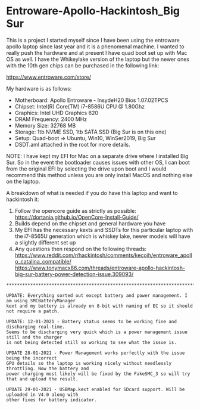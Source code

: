 # Entroware-Apollo-Hackintosh_Big Sur

This is a project I started myself since I have been using the entroware apollo laptop since last year and it is a phenomenal machine. I wanted to really push the hardware and at present I have quad boot set up with Mac OS as well. I have the Whikeylake version of the laptop but the newer ones with the 10th gen chips can be purchased in the following link:

https://www.entroware.com/store/

My hardware is as follows:
- Motherboard: Apollo Entroware - InsydeH20 Bios 1.07.02TPCS
- Chipset: Intel(R) Core(TM) i7-8586U CPU @ 1.80Ghz
- Graphics: Intel UHD Graphics 620
- DRAM Frequency: 2400 MHz
- Memory Size: 32768 MB
- Storage: 1tb NVME SSD, 1tb SATA SSD (Big Sur is on this one)
- Setup: Quad-boot => Ubuntu, Win10, WinSer2019, Big Sur
- DSDT.aml attached in the root for more details.

NOTE: I have kept my EFI for Mac on a separate drive where I installed Big Sur. So in the event the bootloader causes issues with other OS, I can boot from
the original EFI by selecting the drive upon boot and I would recommend this method unless you are only install MacOS and nothing else on the laptop.

A breakdown of what is needed if you do have this laptop and want to hackintosh it:
  1. Follow the opencore guide as strictly as possible:
  https://dortania.github.io/OpenCore-Install-Guide/
  2. Builds depend on the chipset and general hardware you have
  3. My EFI has the necessary kexts and SSDTs for this particular laptop with the i7-8565U generation which is whiskey lake, newer models will have a slightly different set up
  4. Any questions then respond on the following threads:
    https://www.reddit.com/r/hackintosh/comments/kecoih/entroware_apollo_catalina_compatible/
    https://www.tonymacx86.com/threads/entroware-apollo-hackintosh-big-sur-battery-power-detection-issue.309093/
    
    ******************************************************************************************
    
    UPDATE: Everything sorted out except battery and power management. I am using SMCBatteryManager 
    kext and my battery is already on 8-bit with naming of EC so it should not require a patch.
    
    UPDATE: 12-01-2021 - Battery status seems to be working fine and discharging real-time.
    Seems to be discharging very quick which is a power management issue still and the charger
    is not being detected still so working to see what the issue is.
    
    UPDATE 28-01-2021 - Power Management works perfectly with the issue being the incorrect
    GPU details so the laptop is working nicely without needlessly throttling. Now the battery and
    power charging most likely will be fixed by the FakeSMC_3 so will try that and upload the result.
    
    UPDATE 29-01-2021 - USBMap.kext enabled for SDcard support. Will be uploaded in V4.0 along with
    other fixes for battery indicator.
